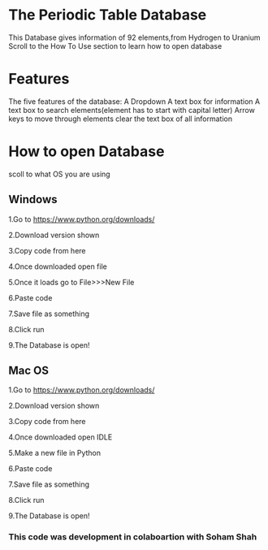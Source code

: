 # The Periodic Table Database
This Database gives information of 92 elements,from Hydrogen to Uranium 
Scroll to the How To Use section to learn how to open database
# Features
The five features of the database:
A Dropdown
A text box for information
A text box to search elements(element has to start with capital letter)
Arrow keys to move through elements
clear the text box of all information
# How to open Database
scoll to what OS you are using
## Windows
1.Go to https://www.python.org/downloads/

2.Download version shown

3.Copy code from here

4.Once downloaded open file

5.Once it loads go to File>>>New File

6.Paste code

7.Save file as something

8.Click run 

9.The Database is open!

## Mac OS
1.Go to https://www.python.org/downloads/

2.Download version shown

3.Copy code from here

4.Once downloaded open IDLE

5.Make a new file in Python

6.Paste code

7.Save file as something

8.Click run 

9.The Database is open!

### This code was development in colaboartion with Soham Shah
